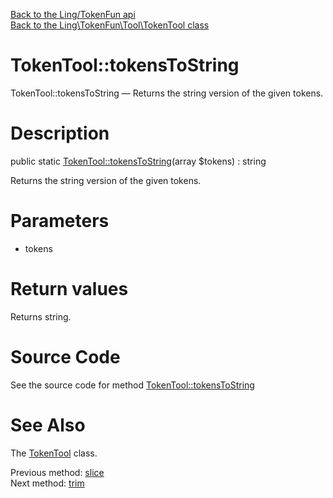 [Back to the Ling/TokenFun api](https://github.com/lingtalfi/TokenFun/blob/master/doc/api/Ling/TokenFun.md)<br>
[Back to the Ling\TokenFun\Tool\TokenTool class](https://github.com/lingtalfi/TokenFun/blob/master/doc/api/Ling/TokenFun/Tool/TokenTool.md)


TokenTool::tokensToString
================



TokenTool::tokensToString — Returns the string version of the given tokens.




Description
================


public static [TokenTool::tokensToString](https://github.com/lingtalfi/TokenFun/blob/master/doc/api/Ling/TokenFun/Tool/TokenTool/tokensToString.md)(array $tokens) : string




Returns the string version of the given tokens.




Parameters
================


- tokens

    


Return values
================

Returns string.








Source Code
===========
See the source code for method [TokenTool::tokensToString](https://github.com/lingtalfi/TokenFun/blob/master/Tool/TokenTool.php#L291-L302)


See Also
================

The [TokenTool](https://github.com/lingtalfi/TokenFun/blob/master/doc/api/Ling/TokenFun/Tool/TokenTool.md) class.

Previous method: [slice](https://github.com/lingtalfi/TokenFun/blob/master/doc/api/Ling/TokenFun/Tool/TokenTool/slice.md)<br>Next method: [trim](https://github.com/lingtalfi/TokenFun/blob/master/doc/api/Ling/TokenFun/Tool/TokenTool/trim.md)<br>

